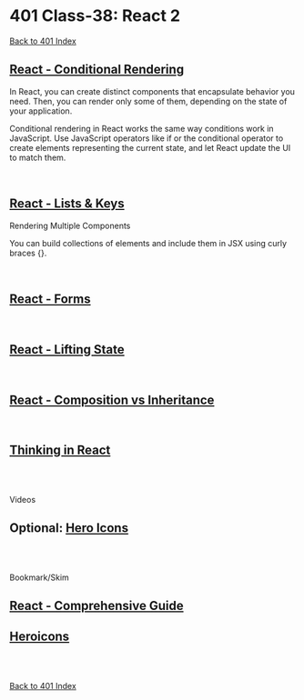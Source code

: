 # 401 Class-38: React 2
[Back to 401 Index](401-index.md)<br>


## [React - Conditional Rendering](https://reactjs.org/docs/conditional-rendering.html)

In React, you can create distinct components that encapsulate behavior you need. Then, you can render only some of them, depending on the state of your application.

Conditional rendering in React works the same way conditions work in JavaScript. Use JavaScript operators like if or the conditional operator to create elements representing the current state, and let React update the UI to match them.


<br>

## [React - Lists & Keys](https://reactjs.org/docs/lists-and-keys.html)

Rendering Multiple Components

You can build collections of elements and include them in JSX using curly braces {}.

<br>

## [React - Forms](https://reactjs.org/docs/forms.html)

<br>

## [React - Lifting State](https://reactjs.org/docs/lifting-state-up.html)

<br>

## [React - Composition vs Inheritance](https://reactjs.org/docs/composition-vs-inheritance.html)

<br>

## [Thinking in React](https://reactjs.org/docs/thinking-in-react.html)


<br>
<br>

Videos
## Optional: [Hero Icons](https://www.youtube.com/watch?v=cVa1UiKPJN8&ab_channel=BetterDev)

<br>
<br>

Bookmark/Skim
## [React - Comprehensive Guide](https://ui.dev/reactjs-tutorial-a-comprehensive-guide-to-building-apps-with-react/)

## [Heroicons](https://heroicons.com/)

<br>
<br>

[Back to 401 Index](401-index.md)